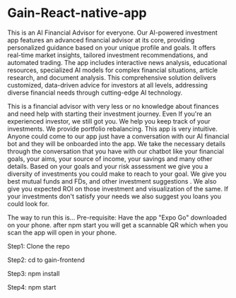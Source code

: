 # Gain-React-native-app
This is an AI Financial Advisor for everyone. Our AI-powered investment app features an advanced financial advisor at its core, providing personalized guidance based on your unique profile and goals. It offers real-time market insights, tailored investment recommendations, and automated trading. The app includes interactive news analysis, educational resources, specialized AI models for complex financial situations, article research, and document analysis. This comprehensive solution delivers customized, data-driven advice for investors at all levels, addressing diverse financial needs through cutting-edge AI technology.

This is a financial advisor with very less or no knowledge about finances and need help with starting their investment journey. Even If you're an experienced investor, we still got you. We help you keep track of your investments. We provide portfolio rebalancing. 
This app is very intuitive. Anyone could come to our app just have a conversation with our AI financial bot and they will be onboarded into the app. We take the necessary details through the conversation that you have with our chatbot like your financial goals, your aims, your source of income, your savings and many other details.
Based on your goals and your risk assessment we give you a diversity of investments you could make to reach to your goal. We give you best mutual funds and FDs, and other investment suggestions . We also give you expected ROI on those investment and visualization of the same. If your investments don't satisfy your needs we also suggest you loans you could look for.

The way to run this is...
Pre-requisite:
Have the app "Expo Go" downloaded on your phone. after npm start you will get a scannable QR which when you scan the app will open in your phone.

Step1:
Clone the repo 

Step2:
cd to gain-frontend

Step3:
npm install

Step4:
npm start